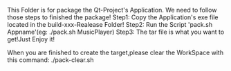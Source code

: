 This Folder is for package the Qt-Project's Application.
We need to follow those steps to finished the package!
Step1: Copy the Application's exe file located in the build-xxx-Realease Folder!
Step2: Run the Script 'pack.sh Appname'(eg: ./pack.sh MusicPlayer)
Step3: The tar file is what you want to get!Just Enjoy it!

When you are finished to create the target,please clear the WorkSpace with this command: ./pack-clear.sh
